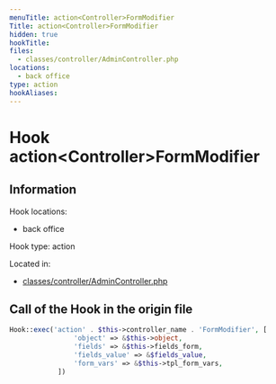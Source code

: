 ```yaml
---
menuTitle: action<Controller>FormModifier
Title: action<Controller>FormModifier
hidden: true
hookTitle: 
files:
  - classes/controller/AdminController.php
locations:
  - back office
type: action
hookAliases:
---
```


# Hook action&lt;Controller>FormModifier

## Information

Hook locations: 
  - back office

Hook type: action

Located in: 
  - [classes/controller/AdminController.php](https://github.com/PrestaShop/PrestaShop/blob/8.0.x/classes/controller/AdminController.php)

## Call of the Hook in the origin file

```php
Hook::exec('action' . $this->controller_name . 'FormModifier', [
                'object' => &$this->object,
                'fields' => &$this->fields_form,
                'fields_value' => &$fields_value,
                'form_vars' => &$this->tpl_form_vars,
            ])
```